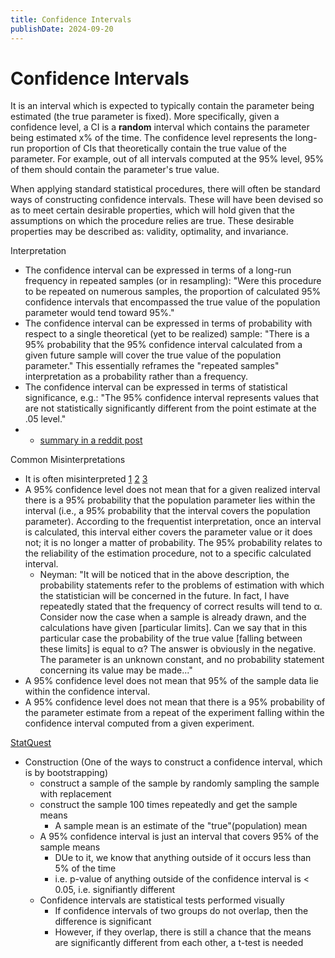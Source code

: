 ```yaml
---
title: Confidence Intervals
publishDate: 2024-09-20
---
```


# Confidence Intervals

It is an interval which is expected to typically contain the parameter being estimated (the true parameter is fixed). More specifically, given a confidence level, a CI is a **random** interval which contains the parameter being estimated x% of the time. The confidence level represents the long-run proportion of CIs that theoretically contain the true value of the parameter. For example, out of all intervals computed at the 95% level, 95% of them should contain the parameter's true value.

When applying standard statistical procedures, there will often be standard ways of constructing confidence intervals. These will have been devised so as to meet certain desirable properties, which will hold given that the assumptions on which the procedure relies are true. These desirable properties may be described as: validity, optimality, and invariance.

Interpretation

- The confidence interval can be expressed in terms of a long-run frequency in repeated samples (or in resampling): "Were this procedure to be repeated on numerous samples, the proportion of calculated 95% confidence intervals that encompassed the true value of the population parameter would tend toward 95%."
- The confidence interval can be expressed in terms of probability with respect to a single theoretical (yet to be realized) sample: "There is a 95% probability that the 95% confidence interval calculated from a given future sample will cover the true value of the population parameter." This essentially reframes the "repeated samples" interpretation as a probability rather than a frequency.
- The confidence interval can be expressed in terms of statistical significance, e.g.: "The 95% confidence interval represents values that are not statistically significantly different from the point estimate at the .05 level."
-
  - [summary in a reddit post](https://www.reddit.com/r/statisticsmemes/comments/ssl5dq/comment/hxorqvb/?utm_source=share&utm_medium=web3x&utm_name=web3xcss&utm_term=1&utm_content=share_button)

Common Misinterpretations

- It is often misinterpreted [1](https://doi.org/10.1007%2Fs10654-016-0149-3) [2](https://doi.org/10.3758/s13423-015-0947-8) [3](https://doi.org/10.3758/s13423-013-0572-3)
- A 95% confidence level does not mean that for a given realized interval there is a 95% probability that the population parameter lies within the interval (i.e., a 95% probability that the interval covers the population parameter). According to the frequentist interpretation, once an interval is calculated, this interval either covers the parameter value or it does not; it is no longer a matter of probability. The 95% probability relates to the reliability of the estimation procedure, not to a specific calculated interval.
  - Neyman: "It will be noticed that in the above description, the probability statements refer to the problems of estimation with which the statistician will be concerned in the future. In fact, I have repeatedly stated that the frequency of correct results will tend to α. Consider now the case when a sample is already drawn, and the calculations have given [particular limits]. Can we say that in this particular case the probability of the true value [falling between these limits] is equal to α? The answer is obviously in the negative. The parameter is an unknown constant, and no probability statement concerning its value may be made..."
- A 95% confidence level does not mean that 95% of the sample data lie within the confidence interval.
- A 95% confidence level does not mean that there is a 95% probability of the parameter estimate from a repeat of the experiment falling within the confidence interval computed from a given experiment.

[StatQuest](https://www.youtube.com/watch?v=TqOeMYtOc1w)

- Construction (One of the ways to construct a confidence interval, which is by bootstrapping)
  - construct a sample of the sample by randomly sampling the sample with replacement
  - construct the sample 100 times repeatedly and get the sample means
    - A sample mean is an estimate of the "true"(population) mean
  - A 95% confidence interval is just an interval that covers 95% of the sample means
    - DUe to it, we know that anything outside of it occurs less than 5% of the time
    - i.e. p-value of anything outside of the confidence interval is < 0.05, i.e. signifiantly different
  - Confidence intervals are statistical tests performed visually
    - If confidence intervals of two groups do not overlap, then the difference is significant
    - However, if they overlap, there is still a chance that the means are significantly different from each other, a t-test is needed
